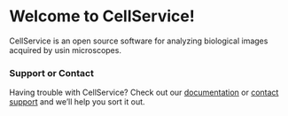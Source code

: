 # Welcome to CellService!

CellService is an open source software for analyzing biological images acquired by usin microscopes.


### Support or Contact

Having trouble with CellService? Check out our [documentation](https://docs.github.com/categories/github-pages-basics/) or [contact support](https://support.github.com/contact) and we’ll help you sort it out.
